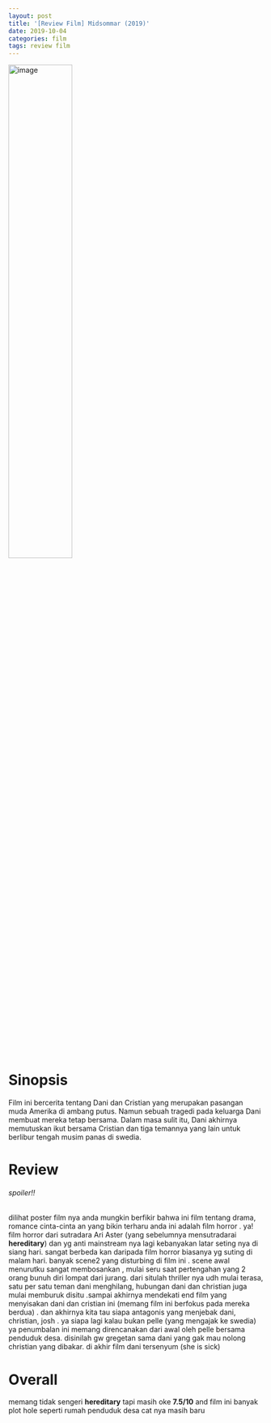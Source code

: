 ```yaml
---
layout: post
title: '[Review Film] Midsommar (2019)'
date: 2019-10-04
categories: film
tags: review film
---
```

<img src="https://upload.wikimedia.org/wikipedia/en/thumb/4/47/Midsommar_%282019_film_poster%29.png/220px-Midsommar_%282019_film_poster%29.png" alt="image" width="50%" height="auto">

# Sinopsis
Film ini bercerita tentang Dani dan Cristian yang merupakan pasangan muda Amerika di ambang putus. Namun sebuah tragedi pada keluarga Dani membuat mereka tetap bersama. Dalam masa sulit itu, Dani akhirnya memutuskan ikut bersama Cristian dan tiga temannya yang lain untuk berlibur tengah musim panas di swedia.

# Review
###### spoiler!!
dilihat poster film nya anda mungkin berfikir bahwa ini film tentang drama, romance cinta-cinta an yang bikin terharu 
anda 
ini adalah film horror . ya! film horror dari sutradara Ari Aster (yang sebelumnya mensutradarai **hereditary**) 
dan yg anti mainstream nya lagi kebanyakan latar seting nya di siang hari. sangat berbeda kan daripada film horror biasanya yg suting di malam hari. banyak scene2 yang disturbing di film ini . scene awal menurutku sangat membosankan , mulai seru saat pertengahan yang 2 orang bunuh diri lompat dari jurang. dari situlah thriller nya udh mulai terasa, satu per satu teman dani menghilang, hubungan dani dan christian juga mulai memburuk disitu .sampai akhirnya mendekati end film yang menyisakan dani dan cristian ini (memang film ini berfokus pada mereka berdua) . dan akhirnya kita tau siapa antagonis yang menjebak dani, christian, josh . ya siapa lagi kalau bukan pelle (yang mengajak ke swedia) ya penumbalan ini memang direncanakan dari awal oleh pelle bersama penduduk desa. disinilah gw gregetan sama dani yang gak mau nolong christian yang dibakar. di akhir film dani tersenyum (she is sick)

# Overall
memang tidak sengeri **hereditary** tapi masih oke **7.5/10** and film ini banyak plot hole seperti rumah penduduk desa cat nya masih baru 
